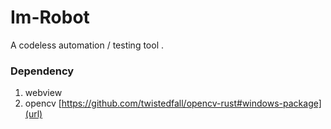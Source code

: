 # Im-Robot
A codeless automation / testing tool .
### Dependency

1. webview
2. opencv [https://github.com/twistedfall/opencv-rust#windows-package](url)
